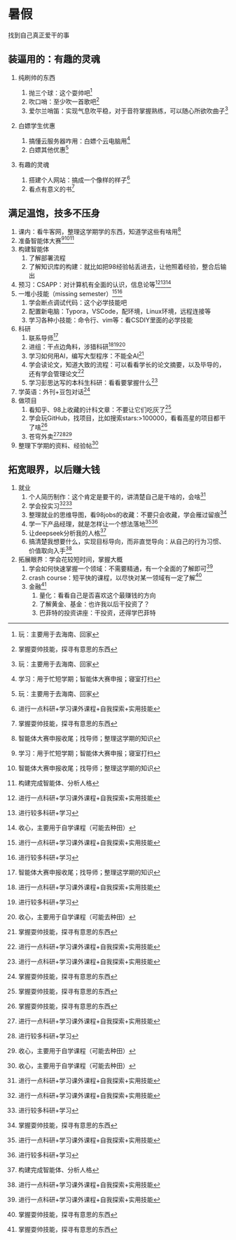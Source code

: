# 暑假

[^1]: 学习：用于忙短学期；智能体大赛申报；寝室打扫
[^2]: 智能体大赛申报收尾；找导师；整理这学期的知识
[^3]: 玩：主要用于去海南、回家
[^4]: 构建完成智能体、分析人格
[^5]: 进行一点科研+学习课外课程+自我探索+实用技能
[^6]: 进行较多科研+学习
[^7]: 收心，主要用于自学课程（可能去种田）
[^随时]: 掌握耍帅技能，探寻有意思的东西



找到自己真正爱干的事

## 装逼用的：有趣的灵魂

1. 纯刷帅的东西
   1. 抛三个球：这个耍帅吧[^3]
   2. 吹口哨：至少吹一首歌吧[^随时]
   4. 爱尔兰哨笛：实现气息吹平稳，对于音符掌握熟练，可以随心所欲吹曲子[^3]
   
2. 白嫖学生优惠
   1. 搞懂云服务器咋用：白嫖个云电脑用[^1]
   1. 白嫖其他优惠​[^3]
3. 有趣的灵魂
   1. 搭建个人网站：搞成一个像样的样子[^5]
   2. 看点有意义的书[^随时]



## 满足温饱，技多不压身

1. 课内：看牛客网，整理这学期学的东西，知道学这些有啥用[^2]
1. 准备智能体大赛[^1][^2][^4]
1. 构建智能体
   1. 了解部署流程
   1. 了解知识库的构建：就比如把98经验帖丢进去，让他照着经验，整合后输出
1. 预习：CSAPP：对计算机有全面的认识，信息论等[^5][^6][^7]
1. 一堆小技能（missing semester）[^5][^6]
   1. 学会断点调试代码：这个必学技能吧
   1. 配置新电脑：Typora，VSCode，配环境，Linux环境，远程连接等
   1. 学习各种小技能：命令行、vim等：看CSDIY里面的必学技能
1. 科研
   1. 联系导师[^2]
   1. 进组：干点边角料，涉猎科研[^5][^6][^7]
   1. 学习如何用AI，编写大型程序：不能全AI[^随时]
   1. 学会读论文，知道大致的流程：可以看看学长的论文摘要，以及毕导的，还有学会管理论文[^5]
   1. 学习彭思达写的本科生科研：看看要掌握什么[^5]
1. 学英语：外刊+豆包对话[^随时]
1. 做项目
   1. 看知乎、98上收藏的计科文章：不要让它们吃灰了[^随时]
   1. 学会玩GitHub，找项目，比如搜索stars:>100000，看看高星的项目都干了啥[^随时]
   1. 苍穹外卖[^5][^6][^7]
1. 整理下学期的资料、经验帖[^7]




## 拓宽眼界，以后赚大钱

1. 就业
   1. 个人简历制作：这个肯定是要干的，讲清楚自己是干啥的，会啥[^5]
   1. 学会投实习[^5][^6]
   1. 整理就业的思维导图，看98jobs的收藏：不要只会收藏，学会雁过留痕[^随时]
   1. 学一下产品经理，就是怎样让一个想法落地[^5][^6]
   1. 让deepseek分析我的人格[^4]
   1. 搞清楚我想要什么，实现目标导向，而非直觉导向：从自己的行为习惯、价值取向入手[^5]
1. 拓展眼界：学会花较短时间，掌握大概
   1. 学会如何快速掌握一个领域：不需要精通，有一个全面的了解即可[^5]
   1. crash course：短平快的课程，以尽快对某一领域有一定了解[^随时]
   1. 金融[^随时]
      1. 量化：看看自己是否喜欢这个最赚钱的方向
      1. 了解黄金、基金：也许我以后干投资了？
      1. 巴菲特的投资讲座：干投资，还得学巴菲特
